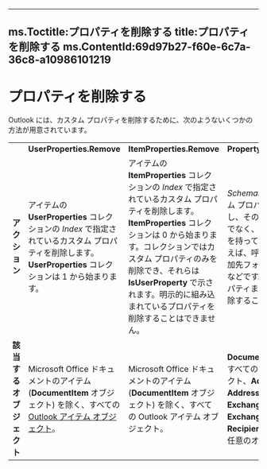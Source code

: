 

---
ms.Toctitle:プロパティを削除する
title:プロパティを削除する
ms.ContentId:69d97b27-f60e-6c7a-36c8-a10986101219
---
# プロパティを削除する




Outlook には、カスタム プロパティを削除するために、次のようないくつかの方法が用意されています。

||||||
|---|---|---|---|---|
||**UserProperties.Remove**|**ItemProperties.Remove**|**PropertyAccessor.DeleteProperty**|**PropertyAccessor.DeleteProperties**|
|**アクション**|アイテムの **UserProperties** コレクションの *Index* で指定されているカスタム プロパティを削除します。**UserProperties** コレクションは 1 から始まります。|アイテムの **ItemProperties** コレクションの *Index* で指定されているカスタム プロパティを削除します。**ItemProperties** コレクションは 0 から始まります。コレクションではカスタム プロパティのみを削除でき、それらは **IsUserProperty** で示されます。明示的に組み込まれているプロパティを削除することはできません。|*SchemaName* で指定されたカスタム プロパティを削除します。ただし、そのプロパティは読み取り専用でなく、呼び出し元が削除する権限を持っている必要があります。たとえば、呼び出し元がプロパティの追加先フォルダーの所有者である場合などです。組み込みの Outlook プロパティまたは MAPI プロパティを削除することはできません。|*SchemaNames* のカスタム プロパティごとに、**PropertyAccessor.DeleteProperty** 列の説明と同じ条件を満たす場合に、そのプロパティを削除します。エラーは、作成されるエラー配列の該当する要素で発生します。|
|**該当するオブジェクト**|Microsoft Office ドキュメントのアイテム (**DocumentItem** オブジェクト) を除く、すべての [Outlook アイテム オブジェクト](6ea4babf-facf-4018-ef5a-4a484e55153a)。|Microsoft Office ドキュメントのアイテム (**DocumentItem** オブジェクト) を除く、すべての Outlook アイテム オブジェクト。|**DocumentItem** オブジェクトを除くすべての Outlook アイテム オブジェクト、**AddressEntry**、**AddressList**、**Attachment**、**ExchangeDistributionList**、**ExchangeUser**、**Folder**、**Recipient**、および **Store** のうちの任意のオブジェクト。|**DeleteProperty** 列と同じオブジェクト。|






